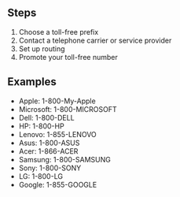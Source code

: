 ## Steps
1. Choose a toll-free prefix
2. Contact a telephone carrier or service provider
3. Set up routing
4. Promote your toll-free number

## Examples
- Apple: 1-800-My-Apple
- Microsoft: 1-800-MICROSOFT
- Dell: 1-800-DELL
- HP: 1-800-HP
- Lenovo: 1-855-LENOVO
- Asus: 1-800-ASUS
- Acer: 1-866-ACER
- Samsung: 1-800-SAMSUNG
- Sony: 1-800-SONY
- LG: 1-800-LG
- Google: 1-855-GOOGLE

